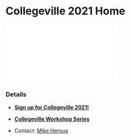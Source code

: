 
# Collegeville 2021 Home

![](assets/Collegeville21WorkshopBanner.pdf)


### Details
- [**Sign up for Collegeville 2021!**](Registration2021.md)
- [**Collegeville Workshop Series**](https://collegeville.github.io/Workshops/)

- Contact: [Mike Heroux](https://maherou.github.io)
